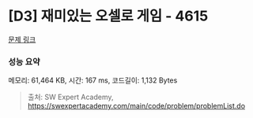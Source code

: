 # [D3] 재미있는 오셀로 게임 - 4615 

[문제 링크](https://swexpertacademy.com/main/code/problem/problemDetail.do?contestProbId=AWQmA4uK8ygDFAXj) 

### 성능 요약

메모리: 61,464 KB, 시간: 167 ms, 코드길이: 1,132 Bytes



> 출처: SW Expert Academy, https://swexpertacademy.com/main/code/problem/problemList.do